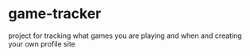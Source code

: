 # game-tracker
project for tracking what games you are playing and when and creating your own profile site
